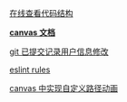 [在线查看代码结构](https://vscode.dev/github/LifeOrLife/chart)

**[canvas 文档](https://developer.mozilla.org/zh-CN/docs/Web/API/Canvas_API/Tutorial/Basic_animations)**

[git 已提交记录用户信息修改](https://www.cnblogs.com/zh7791/p/12986083.html)

[eslint rules](https://eslint.bootcss.com/docs/rules/)

[canvas 中实现自定义路径动画](https://zhuanlan.zhihu.com/p/29422487)

